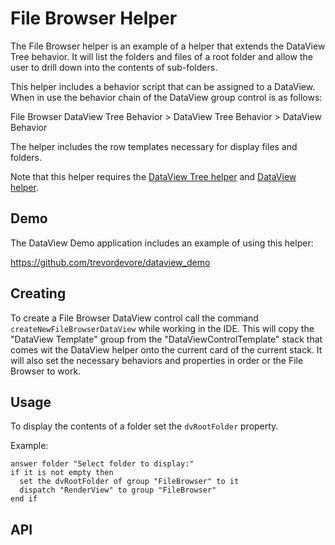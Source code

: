 # File Browser Helper

The File Browser helper is an example of a helper that extends the DataView Tree behavior. It will list the folders and files of a root folder and allow the user to drill down into the contents of sub-folders.

This helper includes a behavior script that can be assigned to a DataView. When in use the behavior chain of the DataView group control is as follows:

File Browser DataView Tree Behavior > DataView Tree Behavior > DataView Behavior

The helper includes the row templates necessary for display files and folders.

Note that this helper requires the [DataView Tree helper](https://github.com/trevordevore/levurehelper-dataview_tree) and [DataView helper](https://github.com/trevordevore/levurehelper-dataview).

## Demo

The DataView Demo application includes an example of using this helper:

https://github.com/trevordevore/dataview_demo

## Creating

To create a File Browser DataView control call the command `createNewFileBrowserDataView` while working in the IDE. This will copy the "DataView Template" group from the "DataViewControlTemplate" stack that comes wit the DataView helper onto the current card of the current stack. It will also set the necessary behaviors and properties in order or the File Browser to work.

## Usage

To display the contents of a folder set the `dvRootFolder` property.

Example: 

```
answer folder "Select folder to display:"
if it is not empty then
  set the dvRootFolder of group "FileBrowser" to it
  dispatch "RenderView" to group "FileBrowser"
end if
```

## API
